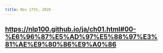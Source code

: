 ```yaml
---
title: Nov 17th, 2020
---
```


## https://nlp100.github.io/ja/ch01.html#00-%E6%96%87%E5%AD%97%E5%88%97%E3%81%AE%E9%80%86%E9%A0%86
